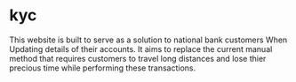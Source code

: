 # kyc
This website is built to serve as a solution to national bank customers When Updating details of their accounts.
It aims to replace the current manual method that requires customers to travel long distances and lose thier precious time while performing these transactions.